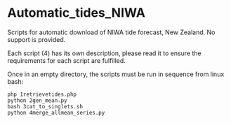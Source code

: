 # Automatic_tides_NIWA
Scripts for automatic download of NIWA tide forecast, New Zealand.
No support is provided.

Each script (4) has its own description, please read it 
to ensure the requirements for each script are fulfilled.

Once in an empty directory,
the scripts must be run in sequence from linux bash:

	php 1retrievetides.php
	python 2gen_mean.py
	bash 3cat_to_singlets.sh
	python 4merge_allmean_series.py

